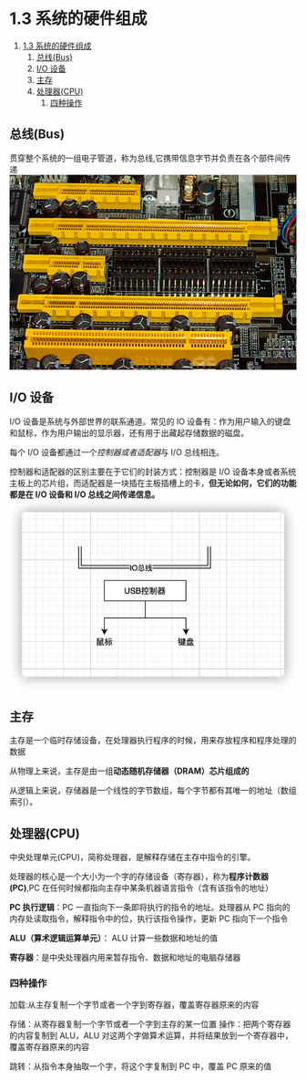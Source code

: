 # 1.3 系统的硬件组成

1. [1.3 系统的硬件组成](#13-系统的硬件组成)
    1. [总线(Bus)](#总线bus)
    2. [I/O 设备](#io-设备)
    3. [主存](#主存)
    4. [处理器(CPU)](#处理器cpu)
        1. [四种操作](#四种操作)

## 总线(Bus)

贯穿整个系统的一组电子管道，称为总线,它携带信息字节并负责在各个部件间传递
![](../attachments/2021-11-12-12-32-31.png)

## I/O 设备

I/O 设备是系统与外部世界的联系通道。常见的 IO 设备有：作为用户输入的键盘和鼠标，作为用户输出的显示器，还有用于出藏起存储数据的磁盘。

每个 I/O 设备都通过一个*控制器或者适配器*与 I/O 总线相连。

控制器和适配器的区别主要在于它们的封装方式：控制器是 I/O 设备本身或者系统主板上的芯片组，而适配器是一块插在主板插槽上的卡，**但无论如何，它们的功能都是在 I/O 设备和 I/O 总线之间传递信息。**
![](../attachments/2021-11-12-12-44-01.png)

## 主存

主存是一个临时存储设备，在处理器执行程序的时候，用来存放程序和程序处理的数据

从物理上来说，主存是由一组**动态随机存储器（DRAM）芯片组成的**

从逻辑上来说，存储器是一个线性的字节数组，每个字节都有其唯一的地址（数组索引）。

## 处理器(CPU)

中央处理单元(CPU)，简称处理器，是解释存储在主存中指令的引擎。

处理器的核心是一个大小为一个字的存储设备（寄存器），称为**程序计数器(PC)**,PC 在任何时候都指向主存中某条机器语言指令（含有该指令的地址）

**PC 执行逻辑**：PC 一直指向下一条即将执行的指令的地址。处理器从 PC 指向的内存处读取指令，解释指令中的位，执行该指令操作，更新 PC 指向下一个指令

**ALU（算术逻辑运算单元）**： ALU 计算一些数据和地址的值

**寄存器**：是中央处理器内用来暂存指令、数据和地址的电脑存储器

### 四种操作

加载:从主存复制一个字节或者一个字到寄存器，覆盖寄存器原来的内容

存储：从寄存器复制一个字节或者一个字到主存的某一位置
操作：把两个寄存器的内容复制到 ALU，ALU 对这两个字做算术运算，并将结果放到一个寄存器中，覆盖寄存器原来的内容

跳转：从指令本身抽取一个字，将这个字复制到 PC 中，覆盖 PC 原来的值
